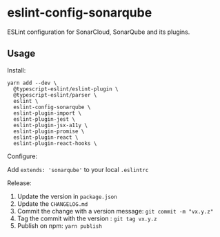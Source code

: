 # eslint-config-sonarqube

ESLint configuration for SonarCloud, SonarQube and its plugins.

## Usage

Install:

```
yarn add --dev \
  @typescript-eslint/eslint-plugin \
  @typescript-eslint/parser \
  eslint \
  eslint-config-sonarqube \
  eslint-plugin-import \
  eslint-plugin-jest \
  eslint-plugin-jsx-a11y \
  eslint-plugin-promise \
  eslint-plugin-react \
  eslint-plugin-react-hooks \
```

Configure:

Add `extends: 'sonarqube'` to your local `.eslintrc`

Release:

1. Update the version in `package.json`
2. Update the `CHANGELOG.md`
3. Commit the change with a version message: `git commit -m "vx.y.z"`
4. Tag the commit with the version : `git tag vx.y.z`
5. Publish on npm: `yarn publish`
